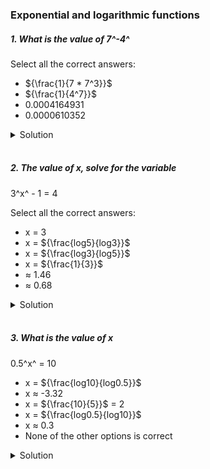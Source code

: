 ### Exponential and logarithmic functions

##### 1. What is the value of 7^-4^

Select all the correct answers:

- ${\frac{1}{7 * 7^3}}$
- ${\frac{1}{4^7}}$
- 0.0004164931
- 0.0000610352

<details>
  <summary>Solution</summary>

  </br>

We want to evaluate:

\[
7^{-4}.
\]

1. **Rewrite \(7^{-4}\) using exponents:**
   By definition of negative exponents,
   \[
   7^{-4} = \frac{1}{7^4}.
   \]

2. **Check each option given:**

   - \(\displaystyle \frac{1}{7 \times 7^3}\)
     Since \(7^4 = 7 \times 7^3,\) it follows that
     \[
     \frac{1}{7 \times 7^3} = \frac{1}{7^4}.
     \]
     This **is** a correct representation of \(7^{-4}\).

   - \(\displaystyle \frac{1}{4^7}\)
     This would be \(\frac{1}{4^7} = \frac{1}{16384}\), which does **not** equal \(\tfrac{1}{2401}\). So this is **not** correct.

   - \(0.0004164931\)
     Numerically,
     \[
     \frac{1}{2401} \approx 0.0004164931 \quad(\text{to 10 decimal places}),
     \]
     which matches \(7^{-4}\). So this **is** a correct approximation.

   - \(0.0000610352\)
     This is approximately \(\tfrac{1}{16384}\), not \(\tfrac{1}{2401}\). So it is **not** correct.

---

Final Answer

The correct representations/values for \(7^{-4}\) among the options given are:

1. \(\displaystyle \frac{1}{7 \times 7^3}\) (exact form)
2. \(0.0004164931\) (approximate decimal form)

</details>

</br>

##### 2. The value of x, solve for the variable

3^x^ - 1 = 4

Select all the correct answers:

- x = 3
- x = ${\frac{log5}{log3}}$
- x = ${\frac{log3}{log5}}$
- x = ${\frac{1}{3}}$
- ≈ 1.46
- ≈ 0.68

<details>
  <summary>Solution</summary>

  </br>

We have the equation:

\[
3^x - 1 = 4.
\]

---

Step 1: Isolate the exponential term

\[
3^x = 4 + 1 = 5.
\]

---

Step 2: Solve for \(x\)

Rewrite in logarithmic form:

\[
x = \log_3(5).
\]

Using the change of base formula, this is equivalent to:

\[
x = \frac{\log(5)}{\log(3)},
\]

where \(\log\) can be \(\ln\) (natural log) or \(\log\_{10}\) (common log); the base doesn’t matter as long as it’s consistent.

---

Step 3: Approximate the value

Numerically:

\[
x \approx \frac{1.6094}{1.0986} \approx 1.4649 \approx 1.46.
\]

---

Step 4: Match with the given options

1. **\(x = 3\):**
   Substituting \(x=3\) would give \(3^3 - 1 = 27 - 1 = 26 \neq 4.\) Not correct.

2. **\(x = \tfrac{\log(5)}{\log(3)}\):**
   This is exactly the solution we found. **Correct.**

3. **\(x = \tfrac{\log(3)}{\log(5)}\):**
   This would be \(\log_5(3)\), which solves \(5^x=3\), not \(3^x=5.\) Not correct.

4. **\(x = \tfrac{1}{3}\):**
   Then \(3^{1/3} - 1 \approx 1.442 - 1 = 0.442 \neq 4.\) Not correct.

5. **\(x \approx 1.46\):**
   This matches our approximate calculation. **Correct.**

6. **\(x \approx 0.68\):**
   Not correct for \(3^x=5.\)

---

Final Answer

All correct solutions/values to the equation \(3^x - 1 = 4\) among the given options are:

1. \( \displaystyle x = \frac{\log(5)}{\log(3)}\)
2. \( x \approx 1.46.\)

</details>

</br>

##### 3. What is the value of x

0.5^x^ = 10

- x = ${\frac{log10}{log0.5}}$
- x ≈ -3.32
- x = ${\frac{10}{5}}$ = 2
- x = ${\frac{log0.5}{log10}}$
- x ≈ 0.3
- None of the other options is correct

<details>
  <summary>Solution</summary>

  </br>

We need to solve the equation:

\[
(0.5)^x = 10.
\]

---

1. Rewrite \(0.5\) in exponential form

Recall that \(0.5 = \tfrac{1}{2} = 2^{-1}\). So we have:

\[
(0.5)^x = (2^{-1})^x = 2^{-x}.
\]

Hence, the equation becomes:

\[
2^{-x} = 10.
\]

---

2. Solve using logarithms

Take the logarithm (let’s use \(\log\) base 10 for convenience) of both sides:

\[
\log\bigl(2^{-x}\bigr) = \log(10).
\]

Use the property \(\log(a^b) = b \,\log(a)\):

\[
-\,x \,\log(2) = \log(10).
\]

Thus,

\[
x = -\frac{\log(10)}{\log(2)}.
\]

But we also can write this in terms of \(0.5\), since \( \log(0.5) = \log\bigl(2^{-1}\bigr) = -\log(2)\). Hence,

\[
x = \frac{\log(10)}{\log(0.5)}.
\]

Given that \(\log*{10}(10) = 1\) and \(\log*{10}(0.5) \approx -0.3010\), numerically:

\[
x \approx \frac{1}{-0.3010} \approx -3.3219 \ (\text{rounded to } -3.32).
\]

---

3. Match with the provided options

- **\(x = \tfrac{\log(10)}{\log(0.5)}\)**
  This exactly matches our derived expression and is correct.

- **\(x \approx -3.32\)**
  This is the correct approximate decimal value.

- **\(x = \tfrac{10}{5} = 2\)**
  Not correct. Substituting \(x = 2\) yields \((0.5)^2 = 0.25 \neq 10\).

- **\(x = \tfrac{\log(0.5)}{\log(10)}\)**
  This would invert our correct fraction, which would solve \( (0.5)^{\frac{\log(0.5)}{\log(10)}} = 10\), but that’s not the same equation. Not correct.

- **\(x \approx 0.3\)**
  Substituting \(x = 0.3\) gives \((0.5)^{0.3} \approx 0.81\), definitely not 10. Not correct.

- **None of the other options is correct**
  We have already found correct matches above, so this is not the choice.

---

4. Final Answer

The correct solutions from the list are:

\[
x = \frac{\log(10)}{\log(0.5)}
\quad\text{and}\quad
x \approx -3.32.
\]

</details>

</br>
